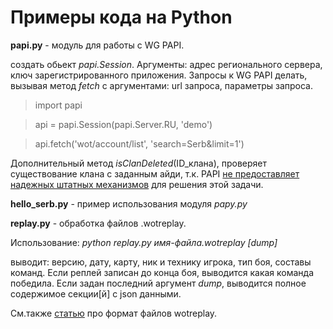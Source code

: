 # Примеры кода на Python

**papi.py** - модуль для работы с WG PAPI.

создать обьект _papi.Session_. Аргументы: адрес регионального сервера, ключ зарегистрированного приложения. Запросы к WG PAPI делать, вызывая метод _fetch_ с аргументами: url запроса, параметры запроса.

> import papi

> api = papi.Session(papi.Server.RU, 'demo')

> api.fetch('wot/account/list', 'search=Serb&limit=1')

Дополнительный метод _isClanDeleted_(ID_клана), проверяет существование клана с заданным айди, 
т.к. PAPI [не предоставляет надежных штатных механизмов](https://github.com/OpenWGPAPI/WGPublicAPILibrary/issues/2 ) для решения этой задачи. 

**hello_serb.py** - пример использования модуля _papy.py_

**replay.py** - обработка файлов .wotreplay.

Использование:
_python replay.py имя-файла.wotreplay [dump]_

выводит: версию, дату, карту, ник и технику игрока, тип боя, составы команд. Если реплей записан до конца боя, выводится какая команда победила. Если задан последний аргумент _dump_, выводится полное содержимое секции[й] с json данными.

См.также [статью](https://github.com/OpenWGPAPI/WGPublicAPILibrary/wiki/%D0%A4%D0%BE%D1%80%D0%BC%D0%B0%D1%82-%D1%84%D0%B0%D0%B9%D0%BB%D0%BE%D0%B2-.wotreplay-%D0%B8%D0%B3%D1%80%D1%8B-WorldOfTanks) про формат файлов wotreplay.
